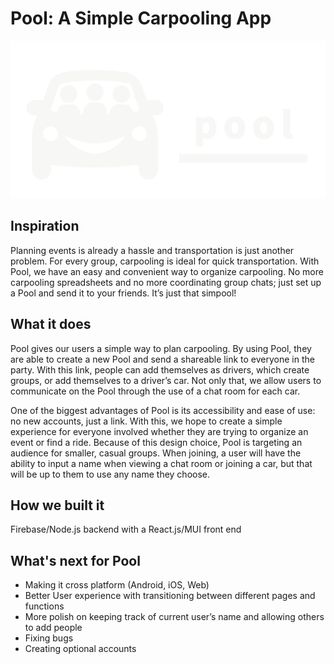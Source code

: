 # Pool: A Simple Carpooling App

![logo](./public/pool-transparent.png)

## Inspiration
Planning events is already a hassle and transportation is just another problem. For every group, carpooling is ideal for quick transportation. With Pool, we have an easy and convenient way to organize carpooling. No more carpooling spreadsheets and no more coordinating group chats; just set up a Pool and send it to your friends. It’s just that simpool!

## What it does
Pool gives our users a simple way to plan carpooling. By using Pool, they are able to create a new Pool and send a shareable link to everyone in the party. With this link, people can add themselves as drivers, which create groups, or add themselves to a driver’s car. Not only that, we allow users to communicate on the Pool through the use of a chat room for each car. 

One of the biggest advantages of Pool is its accessibility and ease of use: no new accounts, just a link. With this, we hope to create a simple experience for everyone involved whether they are trying to organize an event or find a ride. Because of this design choice, Pool is targeting an audience for smaller, casual groups. When joining, a user will have the ability to input a name when viewing a chat room or joining a car, but that will be up to them to use any name they choose. 

## How we built it
Firebase/Node.js backend with a React.js/MUI front end

## What's next for Pool
- Making it cross platform (Android, iOS, Web)
- Better User experience with transitioning between different pages and functions
- More polish on keeping track of current user’s name and allowing others to add people
- Fixing bugs 
- Creating optional accounts
